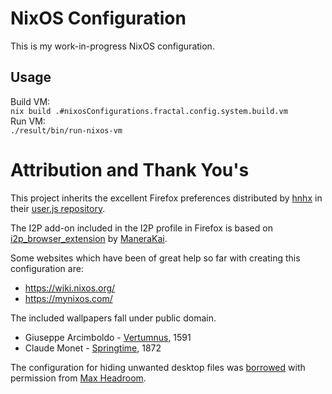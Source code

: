 # NixOS Configuration
This is my work-in-progress NixOS configuration.

## Usage
Build VM:  
`nix build .#nixosConfigurations.fractal.config.system.build.vm`  
Run VM:  
`./result/bin/run-nixos-vm`

# Attribution and Thank You's
This project inherits the excellent Firefox preferences distributed by
[hnhx](https://github.com/hnhx) in their
[user.js repository](https://github.com/hnhx/user.js).

The I2P add-on included in the I2P profile in Firefox is based on
[i2p_browser_extension](https://github.com/ManeraKai/i2p_browser_extension) by
[ManeraKai](https://github.com/ManeraKai).

Some websites which have been of great help so far with creating this
configuration are:

- https://wiki.nixos.org/
- https://mynixos.com/

The included wallpapers fall under public domain.

- Giuseppe Arcimboldo -
  [Vertumnus](https://en.wikipedia.org/wiki/Vertumnus_(Arcimboldo)), 1591
- Claude Monet - [Springtime](https://www.wikidata.org/wiki/Q7581196), 1872

The configuration for hiding unwanted desktop files was
[borrowed](https://forge.privatevoid.net/max/config/src/commit/502ed1151a5d71934d84728246300630f4577e1b/modules/desktop/hidden-apps.nix)
with permission
from [Max Headroom](https://github.com/max-privatevoid).

